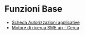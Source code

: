 # Funzioni Base
- [Scheda Autorizzazioni applicative](Sorgenti/MB/DOC_SCH/B£AUTO.md)
- [Motore di ricerca SME.up - Cerca](Sorgenti/MB/DOC_SCH/B£FIND.md)
